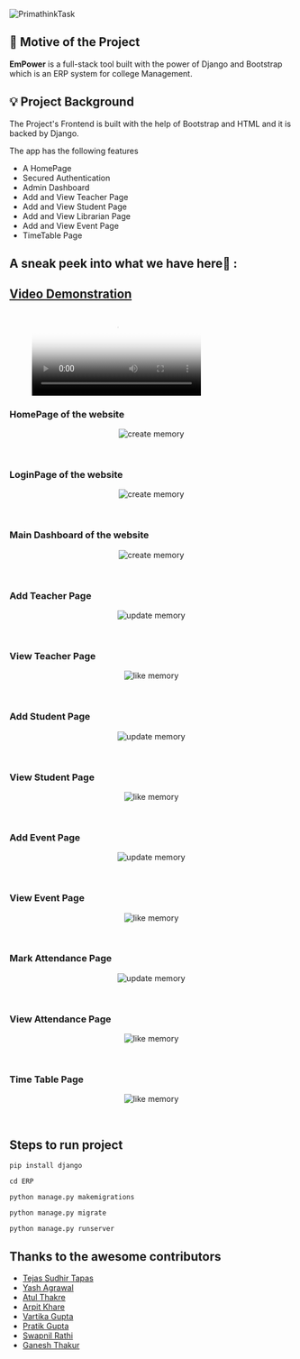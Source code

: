 ![PrimathinkTask](https://socialify.git.ci/Tejas1510/PrimaThink-Task-3/image?description=1&language=1&owner=1&theme=Dark)

## 📌 Motive of the Project

<b>EmPower</b> is a full-stack tool built with the power of Django and Bootstrap which is an ERP system for college Management.

## 💡 Project Background

The Project's Frontend is built with the help of Bootstrap and HTML  and it is backed by Django.

The app has the following features
- A HomePage
- Secured Authentication
- Admin Dashboard
- Add and View Teacher Page
- Add and View Student Page
- Add and View Librarian Page
- Add and View Event Page
- TimeTable Page

## A sneak peek into what we have here🙈 :

## [Video Demonstration](https://www.youtube.com/watch?v=IeKNQO2gIF0)

<figure class="video_container">
  <video controls="true" allowfullscreen="true" poster="path/to/poster_image.png">
    <source src="https://github.com/Tejas1510/PrimaThink-Task-3/blob/main/PrimaThink%20Video%20with%20Thumbnail.mp4" type="video/mp4">
  </video>
</figure>

### HomePage of the website
<p align="center"><img src="https://github.com/Tejas1510/PrimaThink-Task-3/blob/main/Images/screencapture-127-0-0-1-8000-2021-06-21-11_46_10.png" alt = "create memory"></p>

<br>

### LoginPage of the website
<p align="center"><img src="https://github.com/Tejas1510/PrimaThink-Task-3/blob/main/Images/screencapture-127-0-0-1-8000-login-2021-06-21-11_46_32.png" alt = "create memory"></p>

<br>

### Main Dashboard of the website
<p align="center"><img src="https://github.com/Tejas1510/PrimaThink-Task-3/blob/main/Images/maindashboard.PNG" alt = "create memory"></p>

<br>

### Add Teacher Page
<p align="center"><img src="https://github.com/Tejas1510/PrimaThink-Task-3/blob/main/Images/screencapture-127-0-0-1-8000-add-teachers-2021-06-21-11_48_16.png" alt = "update memory"></p>

<br>

### View Teacher Page
<p align="center"><img src="https://github.com/Tejas1510/PrimaThink-Task-3/blob/main/Images/viewteacher.PNG" alt = "like memory"></p>

<br>

### Add Student Page
<p align="center"><img src="https://github.com/Tejas1510/PrimaThink-Task-3/blob/main/Images/screencapture-127-0-0-1-8000-add-students-2021-06-21-11_49_16.png" alt = "update memory"></p>

<br>

### View Student Page
<p align="center"><img src="https://github.com/Tejas1510/PrimaThink-Task-3/blob/main/Images/viewstudent.PNG" alt = "like memory"></p>

<br>

### Add Event Page
<p align="center"><img src="https://github.com/Tejas1510/PrimaThink-Task-3/blob/main/Images/screencapture-127-0-0-1-8000-add-events-2021-06-21-11_53_04.png" alt = "update memory"></p>

<br>

### View Event Page
<p align="center"><img src="https://github.com/Tejas1510/PrimaThink-Task-3/blob/main/Images/screencapture-127-0-0-1-8000-view-events-2021-06-21-12_14_36.png" alt = "like memory"></p>

<br>

### Mark Attendance Page
<p align="center"><img src="https://github.com/Tejas1510/PrimaThink-Task-3/blob/main/Images/markattendance.PNG" alt = "update memory"></p>

<br>

### View Attendance Page
<p align="center"><img src="https://github.com/Tejas1510/PrimaThink-Task-3/blob/main/Images/viewattendance.PNG" alt = "like memory"></p>

<br>

### Time Table Page
<p align="center"><img src="https://github.com/Tejas1510/PrimaThink-Task-3/blob/main/Images/screencapture-127-0-0-1-8000-view-timetable-2021-06-21-11_52_44.png" alt = "like memory"></p>

<br>

## Steps to run project
```
pip install django
```
```
cd ERP
```
```
python manage.py makemigrations
```
```
python manage.py migrate
```
```
python manage.py runserver
```
## Thanks to the awesome contributors
- [Tejas Sudhir Tapas](https://linktr.ee/Tejas_Sudhir_Tapas)
- [Yash Agrawal]()
- [Atul Thakre]()
- [Arpit Khare]()
- [Vartika Gupta]()
- [Pratik Gupta]()
- [Swapnil Rathi]()
- [Ganesh Thakur]()




